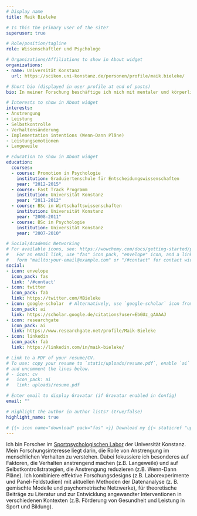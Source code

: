 ```yaml
---
# Display name
title: Maik Bieleke

# Is this the primary user of the site?
superuser: true

# Role/position/tagline
role: Wissenschaftler und Psychologe

# Organizations/Affiliations to show in About widget
organizations:
- name: Universität Konstanz
  url: https://scikon.uni-konstanz.de/personen/profile/maik.bieleke/

# Short bio (displayed in user profile at end of posts)
bio: In meiner Forschung beschäftige ich mich mit mentaler und körperlicher Anstrengung, Selbstkontrolle und Verhaltensänderung sowie mit Emotionen im Leistungskontext.

# Interests to show in About widget
interests:
- Anstrengung
- Leistung
- Selbstkontrolle
- Verhaltensänderung
- Implementation intentions (Wenn-Dann Pläne)
- Leistungsemotionen
- Langeweile

# Education to show in About widget
education:
  courses:
  - course: Promotion in Psychologie
    institution: Graduiertenschule für Entscheidungswissenschaften
    year: "2012-2015"
  - course: Fast Track Programm
    institution: Universität Konstanz
    year: "2011-2012"
  - course: BSc in Wirtschaftswissenschaften
    institution: Universität Konstanz
    year: "2008-2011"
  - course: BSc in Psychologie
    institution: Universität Konstanz
    year: "2007-2010"

# Social/Academic Networking
# For available icons, see: https://wowchemy.com/docs/getting-started/page-builder/#icons
#   For an email link, use "fas" icon pack, "envelope" icon, and a link in the
#   form "mailto:your-email@example.com" or "/#contact" for contact widget.
social:
- icon: envelope
  icon_pack: fas
  link: '/#contact'
- icon: twitter
  icon_pack: fab
  link: https://twitter.com/MBieleke
- icon: google-scholar  # Alternatively, use `google-scholar` icon from `ai` icon pack
  icon_pack: ai
  link: https://scholar.google.de/citations?user=EbGUz_gAAAAJ
- icon: researchgate
  icon_pack: ai
  link: https://www.researchgate.net/profile/Maik-Bieleke
- icon: linkedin
  icon_pack: fab
  link: https://linkedin.com/in/maik-bieleke/

# Link to a PDF of your resume/CV.
# To use: copy your resume to `static/uploads/resume.pdf`, enable `ai` icons in `params.toml`, 
# and uncomment the lines below.
# - icon: cv
#   icon_pack: ai
#   link: uploads/resume.pdf

# Enter email to display Gravatar (if Gravatar enabled in Config)
email: ""

# Highlight the author in author lists? (true/false)
highlight_name: true

# {{< icon name="download" pack="fas" >}} Download my {{< staticref "uploads/# demo_resume.pdf" "newtab" >}}resumé{{< /staticref >}}.
---
```


Ich bin Forscher im [Sportpsychologischen Labor](https://www.sportwissenschaft.uni-konstanz.de/schueler/) der Universität Konstanz. Mein Forschungsinteresse liegt darin, die Rolle von Anstrengung im menschlichen Verhalten zu verstehen. Dabei fokussiere ich besonderes auf Faktoren, die Verhalten anstrengend machen (z.B. Langeweile) und auf Selbstkontrollstrategien, die Anstrengung reduzieren (z.B. Wenn-Dann Pläne). Ich kombiniere effektive Forschungsdesigns (z.B. Laborexperimente und Panel-Feldstudien) mit aktuellen Methoden der Datenanalyse (z. B. gemischte Modelle und psychometrische Netzwerke), für theoretische Beiträge zu Literatur und zur Entwicklung angewandter Interventionen in verschiedenen Kontexten (z.B. Förderung von Gesundheit und Leistung in Sport und Bildung). 


